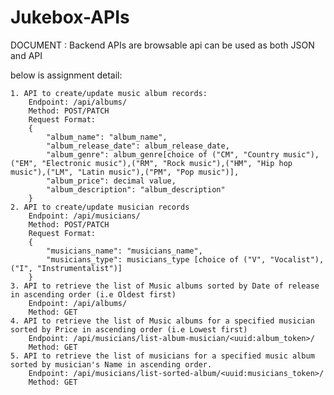 # Jukebox-APIs

DOCUMENT : Backend APIs are browsable api can be used as both JSON and API

below is assignment detail:

	1. API to create/update music album records:
		Endpoint: /api/albums/
		Method: POST/PATCH
		Request Format: 
		{
			"album_name": "album_name",
			"album_release_date": album_release_date,
			"album_genre": album_genre[choice of ("CM", "Country music"),("EM", "Electronic music"),("RM", "Rock music"),("HM", "Hip hop music"),("LM", "Latin music"),("PM", "Pop music")],
			"album_price": decimal value,
			"album_description": "album_description"
		}
	2. API to create/update musician records
		Endpoint: /api/musicians/
		Method: POST/PATCH
		Request Format: 
		{
			"musicians_name": "musicians_name",
			"musicians_type": musicians_type [choice of ("V", "Vocalist"), ("I", "Instrumentalist")]
		}
	3. API to retrieve the list of Music albums sorted by Date of release in ascending order (i.e Oldest first)
		Endpoint: /api/albums/
		Method: GET
	4. API to retrieve the list of Music albums for a specified musician sorted by Price in ascending order (i.e Lowest first)
		Endpoint: /api/musicians/list-album-musician/<uuid:album_token>/
		Method: GET
	5. API to retrieve the list of musicians for a specified music album sorted by musician's Name in ascending order.
		Endpoint: /api/musicians/list-sorted-album/<uuid:musicians_token>/
		Method: GET
